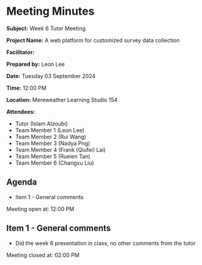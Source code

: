 # Meeting Minutes

**Subject:** Week 6 Tutor Meeting

**Project Name:** A web platform for customized survey data collection

**Facilitator:**

**Prepared by:** Leon Lee

**Date:** Tuesday 03 September 2024

**Time:** 12:00 PM

**Location:** Mereweather Learning Studio 154

**Attendees:**
* Tutor (Islam Alzoubi)
* Team Member 1 (Leon Lee)
* Team Member 2 (Rui Wang)
* Team Member 3 (Nadya Png)
* Team Member 4 (Frank (Qiufei) Lai)
* Team Member 5 (Rueien Tan)
* Team Member 6 (Changxu Liu)


## Agenda

* Item 1 - General comments

Meeting open at: 12:00 PM

## Item 1 - General comments
- Did the week 6 presentation in class, no other comments from the tutor

Meeting closed at:  02:00 PM

